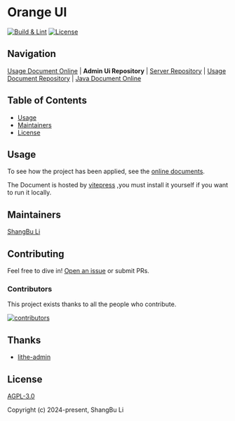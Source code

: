 Orange UI
========================================================================

[![Build & Lint](https://github.com/lishangbu/orange-ui/actions/workflows/build.yml/badge.svg)](https://github.com/lishangbu/orange-ui/actions/workflows/build.yml)
[![License](https://img.shields.io/github/license/lishangbu/orange-ui)](https://github.com/lishangbu/orange-ui/blob/main/LICENSE)

## Navigation

[Usage Document Online][1] | **Admin Ui Repository** | [Server Repository][2] | [Usage Document Repository][3] | [Java Document Online][4]

[1]: http://lishangbu.github.io/orange-site/doc

[2]: https://github.com/lishangbu/orange

[3]: https://github.com/lishangbu/orange-doc

[4]: https://lishangbu.github.io/orange-site/javadoc-api

## Table of Contents

- [Usage](#usage)
- [Maintainers](#maintainers)
- [License](#license)

## Usage

To see how the project has been applied, see the [online documents](https://lishangbu.github.io/orange-doc).

The Document is hosted by [vitepress](https://vitepress.dev) ,you must install it yourself if you want to run it
locally.

## Maintainers

[ShangBu Li](https://github.com/lishangbu)

## Contributing

Feel free to dive in! [Open an issue](https://github.com/lishangbu/orange-ui/issues/new) or submit PRs.

### Contributors

This project exists thanks to all the people who contribute.

<a href="https://github.com/lishangbu/orange-ui/graphs/contributors">
<img src="https://contrib.rocks/image?repo=lishangbu/orange-ui"  alt="contributors"/>
</a>

## Thanks

- [lithe-admin](https://github.com/tenianon/lithe-admin)

## License

[AGPL-3.0](https://opensource.org/license/agpl-v3)

Copyright (c) 2024-present, ShangBu Li
